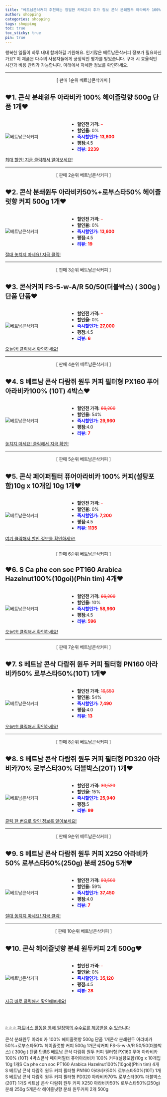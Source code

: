 ```yaml
---
title: "베트남콘삭커피 추천하는 정밀한 카테고리 추가 정보 콘삭 분쇄원두 아라비카 100% 헤이즐럿향"
author: shopping
categories: shopping
tags: shopping
toc: true
toc_sticky: true
pin: true
---
```

행복한 일들이 하루 내내 함께하길 기원해요. 인기많은 베트남콘삭커피 정보가 필요하신가요?  이 제품은 다수의 사용자들에게 긍정적인 평가를 받았습니다. 구매 시 효율적인 시간과 비용 관리가 가능합니다. 아래에서 자세한 정보를 확인하세요.

---
<p class="toplist" style="margin: 0 auto; display: block; width: fit-content;">[ 판매 1순위 베트남콘삭커피 ]</p>

<h2><strong>❤️1. 콘삭 분쇄원두 아라비카 100% 헤이즐럿향 500g 단품 1개❤️</strong></h2>

<div style="display: flex; align-items: center;">
    <div style="flex: 0.4;">
        <img src="https://thumbnail10.coupangcdn.com/thumbnails/remote/230x230ex/image/vendor_inventory/e879/2f65d9399a1c18ea96b8e6f4098b765d9467456acd9d357d825526da30da.jpg" alt="베트남콘삭커피" style="max-width: 100%;">
    </div>
    <div style="flex: 0.6; margin-left: 10px;">
        <ul>
            <li><strong>할인전 가격:</strong> <del style="color: red;">-</del></li>
            <li><strong>할인율:</strong> 0%</li>
            <li><span style='color:blue'><strong>즉시할인가:</strong></span> <span style='color:red'><strong>13,600</strong></span></li>
            <li><strong>평점:</strong>4.5</li>
            <li><span style='color:blue'><strong>리뷰:</strong></span> <span style='color:red'><strong>2239</strong></span></li>
        </ul>
    </div>
</div>
<div class="center">
    <a href="https://selin100587.github.io?lptag=AF9450613&subid=githubio&pageKey=6320708834&traceid=V0-153&itemId=13171592168&vendorItemId=90410195110" class="myButton">
        최대 할인! 지금 클릭해서 알아보세요!
    </a>
</div>


---
<p class="toplist" style="margin: 0 auto; display: block; width: fit-content;">[ 판매 2순위 베트남콘삭커피 ]</p>

<h2><strong>❤️2. 콘삭 분쇄원두 아라비카50%+로부스타50% 헤이즐럿향 커피 500g 1개❤️</strong></h2>

<div style="display: flex; align-items: center;">
    <div style="flex: 0.4;">
        <img src="https://thumbnail9.coupangcdn.com/thumbnails/remote/230x230ex/image/vendor_inventory/8795/5d37b0e75b044313e029d14bab07f49f4e4b486d47fa294af5da256b6b3a.jpg" alt="베트남콘삭커피" style="max-width: 100%;">
    </div>
    <div style="flex: 0.6; margin-left: 10px;">
        <ul>
            <li><strong>할인전 가격:</strong> <del style="color: red;">-</del></li>
            <li><strong>할인율:</strong> 0%</li>
            <li><span style='color:blue'><strong>즉시할인가:</strong></span> <span style='color:red'><strong>13,600</strong></span></li>
            <li><strong>평점:</strong>4.5</li>
            <li><span style='color:blue'><strong>리뷰:</strong></span> <span style='color:red'><strong>19</strong></span></li>
        </ul>
    </div>
</div>
<div class="center">
    <a href="https://selin100587.github.io?lptag=AF9450613&subid=githubio&pageKey=329426419&traceid=V0-153&itemId=1053262691&vendorItemId=90410196187" class="myButton">
        절대 놓치지 마세요! 지금 클릭!
    </a>
</div>


---
<p class="toplist" style="margin: 0 auto; display: block; width: fit-content;">[ 판매 3순위 베트남콘삭커피 ]</p>

<h2><strong>❤️3. 콘삭커피 FS-5-w-A/R 50/50(더블박스) ( 300g ) 단품 단품❤️</strong></h2>

<div style="display: flex; align-items: center;">
    <div style="flex: 0.4;">
        <img src="https://thumbnail6.coupangcdn.com/thumbnails/remote/230x230ex/image/vendor_inventory/1b00/6f850fba86effb88b7d6a894da091d649eeed9f80e81e5d9aad450269300.jpg" alt="베트남콘삭커피" style="max-width: 100%;">
    </div>
    <div style="flex: 0.6; margin-left: 10px;">
        <ul>
            <li><strong>할인전 가격:</strong> <del style="color: red;">-</del></li>
            <li><strong>할인율:</strong> 0%</li>
            <li><span style='color:blue'><strong>즉시할인가:</strong></span> <span style='color:red'><strong>27,000</strong></span></li>
            <li><strong>평점:</strong>4.5</li>
            <li><span style='color:blue'><strong>리뷰:</strong></span> <span style='color:red'><strong>6</strong></span></li>
        </ul>
    </div>
</div>
<div class="center">
    <a href="https://selin100587.github.io?lptag=AF9450613&subid=githubio&pageKey=6056074285&traceid=V0-153&itemId=11117733978&vendorItemId=78396490104" class="myButton">
        오늘만! 클릭해서 확인하세요!
    </a>
</div>


---
<p class="toplist" style="margin: 0 auto; display: block; width: fit-content;">[ 판매 4순위 베트남콘삭커피 ]</p>

<h2><strong>❤️4. S 베트남 콘삭 다람쥐 원두 커피 필터형 PX160 푸어 아라비카100% (10T) 4박스❤️</strong></h2>

<div style="display: flex; align-items: center;">
    <div style="flex: 0.4;">
        <img src="https://thumbnail10.coupangcdn.com/thumbnails/remote/230x230ex/image/vendor_inventory/44cf/bb8d8ff5a34eecfbf0baec04527a4bbf89d53cee05b4727063fac003c85f.jpg" alt="베트남콘삭커피" style="max-width: 100%;">
    </div>
    <div style="flex: 0.6; margin-left: 10px;">
        <ul>
            <li><strong>할인전 가격:</strong> <del style="color: red;">66,200</del></li>
            <li><strong>할인율:</strong> 54%</li>
            <li><span style='color:blue'><strong>즉시할인가:</strong></span> <span style='color:red'><strong>29,960</strong></span></li>
            <li><strong>평점:</strong>4.0</li>
            <li><span style='color:blue'><strong>리뷰:</strong></span> <span style='color:red'><strong>7</strong></span></li>
        </ul>
    </div>
</div>
<div class="center">
    <a href="https://selin100587.github.io?lptag=AF9450613&subid=githubio&pageKey=7228100067&traceid=V0-153&itemId=18333907819&vendorItemId=85225854627" class="myButton">
        놓치지 마세요! 클릭해서 지금 확인!
    </a>
</div>


---
<p class="toplist" style="margin: 0 auto; display: block; width: fit-content;">[ 판매 5순위 베트남콘삭커피 ]</p>

<h2><strong>❤️5. 콘삭 페이퍼필터 퓨어아라비카 100% 커피(설탕포함)10g x 10개입 10g 1개❤️</strong></h2>

<div style="display: flex; align-items: center;">
    <div style="flex: 0.4;">
        <img src="https://thumbnail10.coupangcdn.com/thumbnails/remote/230x230ex/image/vendor_inventory/a884/493bcf66a1408930a1738931af821908fb11c2c9aca88b21ddee41c080e7.jpg" alt="베트남콘삭커피" style="max-width: 100%;">
    </div>
    <div style="flex: 0.6; margin-left: 10px;">
        <ul>
            <li><strong>할인전 가격:</strong> <del style="color: red;">-</del></li>
            <li><strong>할인율:</strong> 0%</li>
            <li><span style='color:blue'><strong>즉시할인가:</strong></span> <span style='color:red'><strong>7,200</strong></span></li>
            <li><strong>평점:</strong>4.5</li>
            <li><span style='color:blue'><strong>리뷰:</strong></span> <span style='color:red'><strong>1135</strong></span></li>
        </ul>
    </div>
</div>
<div class="center">
    <a href="https://selin100587.github.io?lptag=AF9450613&subid=githubio&pageKey=58508944&traceid=V0-153&itemId=12972735351&vendorItemId=90410197763" class="myButton">
        여기 클릭해서 할인 정보를 확인하세요!
    </a>
</div>


---
<p class="toplist" style="margin: 0 auto; display: block; width: fit-content;">[ 판매 6순위 베트남콘삭커피 ]</p>

<h2><strong>❤️6. S Ca phe con soc PT160 Arabica Hazelnut100%(10goi)(Phin tim) 4개❤️</strong></h2>

<div style="display: flex; align-items: center;">
    <div style="flex: 0.4;">
        <img src="https://thumbnail9.coupangcdn.com/thumbnails/remote/230x230ex/image/vendor_inventory/e7c8/ae9630dd2f988d87b861d1c16afa8935e6b2aa646fdbcff754d738fad950.jpg" alt="베트남콘삭커피" style="max-width: 100%;">
    </div>
    <div style="flex: 0.6; margin-left: 10px;">
        <ul>
            <li><strong>할인전 가격:</strong> <del style="color: red;">66,200</del></li>
            <li><strong>할인율:</strong> 10%</li>
            <li><span style='color:blue'><strong>즉시할인가:</strong></span> <span style='color:red'><strong>58,960</strong></span></li>
            <li><strong>평점:</strong>4.5</li>
            <li><span style='color:blue'><strong>리뷰:</strong></span> <span style='color:red'><strong>596</strong></span></li>
        </ul>
    </div>
</div>
<div class="center">
    <a href="https://selin100587.github.io?lptag=AF9450613&subid=githubio&pageKey=7228084531&traceid=V0-153&itemId=18333843988&vendorItemId=85226002071" class="myButton">
        오늘만! 클릭해서 확인하세요!
    </a>
</div>


---
<p class="toplist" style="margin: 0 auto; display: block; width: fit-content;">[ 판매 7순위 베트남콘삭커피 ]</p>

<h2><strong>❤️7. S 베트남 콘삭 다람쥐 원두 커피 필터형 PN160 아라비카50% 로부스타50%(10T) 1개❤️</strong></h2>

<div style="display: flex; align-items: center;">
    <div style="flex: 0.4;">
        <img src="https://thumbnail6.coupangcdn.com/thumbnails/remote/230x230ex/image/vendor_inventory/30ce/634bcdd7d2fe8d61261bece6f1a4b4cf3ad4b5b824813b9e657bd7fd9eb0.jpg" alt="베트남콘삭커피" style="max-width: 100%;">
    </div>
    <div style="flex: 0.6; margin-left: 10px;">
        <ul>
            <li><strong>할인전 가격:</strong> <del style="color: red;">16,550</del></li>
            <li><strong>할인율:</strong> 54%</li>
            <li><span style='color:blue'><strong>즉시할인가:</strong></span> <span style='color:red'><strong>7,490</strong></span></li>
            <li><strong>평점:</strong>4.0</li>
            <li><span style='color:blue'><strong>리뷰:</strong></span> <span style='color:red'><strong>13</strong></span></li>
        </ul>
    </div>
</div>
<div class="center">
    <a href="https://selin100587.github.io?lptag=AF9450613&subid=githubio&pageKey=7228042137&traceid=V0-153&itemId=18333667118&vendorItemId=84912425138" class="myButton">
        오늘만! 클릭해서 확인하세요!
    </a>
</div>


---
<p class="toplist" style="margin: 0 auto; display: block; width: fit-content;">[ 판매 8순위 베트남콘삭커피 ]</p>

<h2><strong>❤️8. S 베트남 콘삭 다람쥐 원두 커피 필터형 PD320 아라비카70% 로부스타30% 더블박스(20T) 1개❤️</strong></h2>

<div style="display: flex; align-items: center;">
    <div style="flex: 0.4;">
        <img src="https://thumbnail10.coupangcdn.com/thumbnails/remote/230x230ex/image/vendor_inventory/14e5/83ad860d6231ba8b034076ef4c09b92ebfc1d94bc1f4df36e5e70b535a15.jpg" alt="베트남콘삭커피" style="max-width: 100%;">
    </div>
    <div style="flex: 0.6; margin-left: 10px;">
        <ul>
            <li><strong>할인전 가격:</strong> <del style="color: red;">30,520</del></li>
            <li><strong>할인율:</strong> 15%</li>
            <li><span style='color:blue'><strong>즉시할인가:</strong></span> <span style='color:red'><strong>25,940</strong></span></li>
            <li><strong>평점:</strong>5</li>
            <li><span style='color:blue'><strong>리뷰:</strong></span> <span style='color:red'><strong>99</strong></span></li>
        </ul>
    </div>
</div>
<div class="center">
    <a href="https://selin100587.github.io?lptag=AF9450613&subid=githubio&pageKey=7182809554&traceid=V0-153&itemId=18333796029&vendorItemId=84912551871" class="myButton">
        클릭 한 번으로 할인 정보를 알아보세요!
    </a>
</div>


---
<p class="toplist" style="margin: 0 auto; display: block; width: fit-content;">[ 판매 9순위 베트남콘삭커피 ]</p>

<h2><strong>❤️9. S 베트남 콘삭 다람쥐 원두 커피 X250 아라비카50% 로부스타50%(250g) 분쇄 250g 5개❤️</strong></h2>

<div style="display: flex; align-items: center;">
    <div style="flex: 0.4;">
        <img src="https://thumbnail8.coupangcdn.com/thumbnails/remote/230x230ex/image/vendor_inventory/bbc8/974639ceef38eda1610303588f3427a09dc1d5b613aafa0a0ea8cc5f2eb3.jpg" alt="베트남콘삭커피" style="max-width: 100%;">
    </div>
    <div style="flex: 0.6; margin-left: 10px;">
        <ul>
            <li><strong>할인전 가격:</strong> <del style="color: red;">93,500</del></li>
            <li><strong>할인율:</strong> 59%</li>
            <li><span style='color:blue'><strong>즉시할인가:</strong></span> <span style='color:red'><strong>37,450</strong></span></li>
            <li><strong>평점:</strong>4.0</li>
            <li><span style='color:blue'><strong>리뷰:</strong></span> <span style='color:red'><strong>7</strong></span></li>
        </ul>
    </div>
</div>
<div class="center">
    <a href="https://selin100587.github.io?lptag=AF9450613&subid=githubio&pageKey=7267958518&traceid=V0-153&itemId=18528954413&vendorItemId=84912899692" class="myButton">
        절대 놓치지 마세요! 지금 클릭!
    </a>
</div>


---
<p class="toplist" style="margin: 0 auto; display: block; width: fit-content;">[ 판매 10순위 베트남콘삭커피 ]</p>

<h2><strong>❤️10. 콘삭 헤이즐넛향 분쇄 원두커피 2개 500g❤️</strong></h2>

<div style="display: flex; align-items: center;">
    <div style="flex: 0.4;">
        <img src="https://thumbnail10.coupangcdn.com/thumbnails/remote/230x230ex/image/vendor_inventory/d3af/8db0810432e6e98e0f0a837b6cec81f37dadf9ea4cc9bd33c15040b3b225.jpg" alt="베트남콘삭커피" style="max-width: 100%;">
    </div>
    <div style="flex: 0.6; margin-left: 10px;">
        <ul>
            <li><strong>할인전 가격:</strong> <del style="color: red;">-</del></li>
            <li><strong>할인율:</strong> 0%</li>
            <li><span style='color:blue'><strong>즉시할인가:</strong></span> <span style='color:red'><strong>35,120</strong></span></li>
            <li><strong>평점:</strong>4.5</li>
            <li><span style='color:blue'><strong>리뷰:</strong></span> <span style='color:red'><strong>28</strong></span></li>
        </ul>
    </div>
</div>
<div class="center">
    <a href="https://selin100587.github.io?lptag=AF9450613&subid=githubio&pageKey=7798279347&traceid=V0-153&itemId=18798943158&vendorItemId=90676318307" class="myButton">
        지금 바로 클릭해서 확인해보세요!
    </a>
</div>

<br><br><br>[💦 💦 💦 파트너스 활동을 통해 일정액의 수수료를 제공받을 수 있습니다](https://link.coupang.com/a/bcpT2c)<br><br>콘삭 분쇄원두 아라비카 100% 헤이즐럿향 500g 단품 1개콘삭 분쇄원두 아라비카50%+로부스타50% 헤이즐럿향 커피 500g 1개콘삭커피 FS-5-w-A/R 50/50(더블박스) ( 300g ) 단품 단품S 베트남 콘삭 다람쥐 원두 커피 필터형 PX160 푸어 아라비카100% (10T) 4박스콘삭 페이퍼필터 퓨어아라비카 100% 커피(설탕포함)10g x 10개입 10g 1개S Ca phe con soc PT160 Arabica Hazelnut100%(10goi)(Phin tim) 4개S 베트남 콘삭 다람쥐 원두 커피 필터형 PN160 아라비카50% 로부스타50%(10T) 1개S 베트남 콘삭 다람쥐 원두 커피 필터형 PD320 아라비카70% 로부스타30% 더블박스(20T) 1개S 베트남 콘삭 다람쥐 원두 커피 X250 아라비카50% 로부스타50%(250g) 분쇄 250g 5개콘삭 헤이즐넛향 분쇄 원두커피 2개 500g